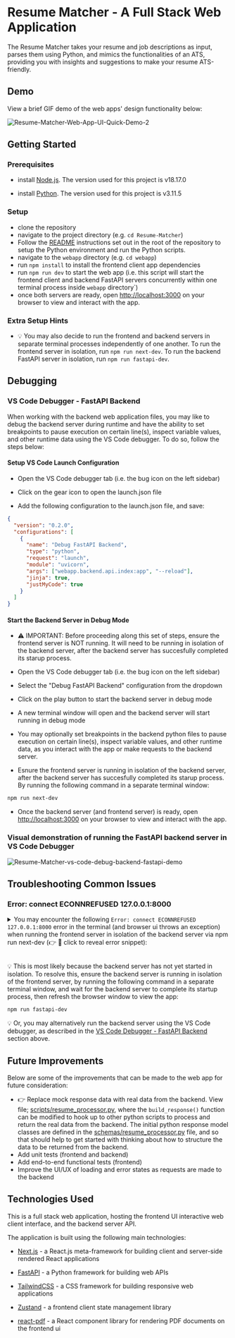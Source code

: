 # Resume Matcher - A Full Stack Web Application

The Resume Matcher takes your resume and job descriptions as input, parses them using Python, and mimics the functionalities of an ATS, providing you with insights and suggestions to make your resume ATS-friendly.

## Demo

View a brief GIF demo of the web apps' design functionality below:

![Resume-Matcher-Web-App-UI-Quick-Demo-2](https://github.com/Sayvai/react-project-dashboard-mvp-match/assets/7581546/5bf9c4c8-a5d1-47ee-8e27-eacda0dbcac9)

## Getting Started

### Prerequisites

- install [Node.js](https://nodejs.org/en/download/). The version used for this project is v18.17.0

- install [Python](https://www.python.org/downloads/). The version used for this project is v3.11.5

### Setup

- clone the repository
- navigate to the project directory (e.g. `cd Resume-Matcher`)
- Follow the [README](../README.md) instructions set out in the root of the repository to setup the Python environment and run the Python scripts.
- navigate to the `webapp` directory (e.g. `cd webapp`)
- run `npm install` to install the frontend client app dependencies
- run `npm run dev` to start the web app (i.e. this script will start the frontend client and backend FastAPI servers concurrently within one terminal process inside `webapp` directory`)
- once both servers are ready, open [http://localhost:3000](http://localhost:3000) on your browser to view and interact with the app.

### Extra Setup Hints

- 💡 You may also decide to run the frontend and backend servers in separate terminal processes independently of one another. To run the frontend server in isolation, run `npm run next-dev`. To run the backend FastAPI server in isolation, run `npm run fastapi-dev`.

## Debugging

### VS Code Debugger - FastAPI Backend

When working with the backend web application files, you may like to debug the backend server during runtime and have the ability to set breakpoints to pause execution on certain line(s), inspect variable values, and other runtime data using the VS Code debugger. To do so, follow the steps below:

#### Setup VS Code Launch Configuration

- Open the VS Code debugger tab (i.e. the bug icon on the left sidebar)

- Click on the gear icon to open the launch.json file

- Add the following configuration to the launch.json file, and save:

```json
{
  "version": "0.2.0",
  "configurations": [
    {
      "name": "Debug FastAPI Backend",
      "type": "python",
      "request": "launch",
      "module": "uvicorn",
      "args": ["webapp.backend.api.index:app", "--reload"],
      "jinja": true,
      "justMyCode": true
    }
  ]
}
```

#### Start the Backend Server in Debug Mode

- ⚠️ IMPORTANT: Before proceeding along this set of steps, ensure the frontend server is NOT running. It will need to be running in isolation of the backend server, after the backend server has succesfully completed its starup process.

- Open the VS Code debugger tab (i.e. the bug icon on the left sidebar)

- Select the "Debug FastAPI Backend" configuration from the dropdown

- Click on the play button to start the backend server in debug mode

- A new terminal window will open and the backend server will start running in debug mode

- You may optionally set breakpoints in the backend python files to pause execution on certain line(s), inspect variable values, and other runtime data, as you interact with the app or make requests to the backend server.

- Esnure the frontend server is running in isolation of the backend server, after the backend server has succesfully completed its starup process. By running the following command in a separate terminal window:

```bash
npm run next-dev
```

- Once the backend server (and frontend server) is ready, open [http://localhost:3000](http://localhost:3000) on your browser to view and interact with the app.

### Visual demonstration of running the FastAPI backend server in VS Code Debugger

![Resume-Matcher-vs-code-debug-backend-fastapi-demo](https://github.com/srbhr/Resume-Matcher/assets/7581546/04b3b8e2-98c4-40ff-964f-8075c55091c9)

## Troubleshooting Common Issues

### Error: connect ECONNREFUSED 127.0.0.1:8000

<details>
<summary>You may encounter the following <code>Error: connect ECONNREFUSED 127.0.0.1:8000</code> error in the terminal (and browser ui throws an exception) when running the frontend server in isolation of the backend server via npm run next-dev (👉 👀 click to reveal error snippet):</summary>

```bash
[0] Failed to proxy http://127.0.0.1:8000/api/service-keys Error: connect ECONNREFUSED 127.0.0.1:8000
[0]     at TCPConnectWrap.afterConnect [as oncomplete] (node:net:1495:16) {
[0]   errno: -61,
[0]   code: 'ECONNREFUSED',
[0]   syscall: 'connect',
[0]   address: '127.0.0.1',
[0]   port: 8000
[0] }
[0] Error: connect ECONNREFUSED 127.0.0.1:8000
[0]     at TCPConnectWrap.afterConnect [as oncomplete] (node:net:1495:16) {
[0]   errno: -61,
[0]   code: 'ECONNREFUSED',
[0]   syscall: 'connect',
[0]   address: '127.0.0.1',
[0]   port: 8000
[0] }
[0] SyntaxError: Unexpected token I in JSON at position 0
[0]     at JSON.parse (<anonymous>)
[0]     at parseJSONFromBytes (node:internal/deps/undici/undici:6662:19)
[0]     at successSteps (node:internal/deps/undici/undici:6636:27)
[0]     at node:internal/deps/undici/undici:1236:60
[0]     at node:internal/process/task_queues:140:7
[0]     at AsyncResource.runInAsyncScope (node:async_hooks:203:9)
[0]     at AsyncResource.runMicrotask (node:internal/process/task_queues:137:8)
[0]     at process.processTicksAndRejections (node:internal/process/task_queues:95:5)
[0] - error node_modules/next/dist/compiled/react-server-dom-webpack/cjs/react-server-dom-webpack-server.edge.development.js (340:14) @ getErrorMessage
```

</details>
<br/>

💡 This is most likely because the backend server has not yet started in isolation. To resolve this, ensure the backend server is running in isolation of the frontend server, by running the following command in a separate terminal window, and wait for the backend server to complete its startup process, then refresh the browser window to view the app:

```bash
npm run fastapi-dev
```

💡 Or, you may alternatively run the backend server using the VS Code debugger, as described in the [VS Code Debugger - FastAPI Backend](#vs-code-debugger---fastapi-backend) section above.

## Future Improvements

Below are some of the improvements that can be made to the web app for future consideration:

- 👉 Replace mock response data with real data from the backend. View file; [scripts/resume_processor.py](/webapp/backend/scripts/resume_processor.py), where the `build_response()` function can be modified to hook up to other python scripts to process and return the real data from the backend. The initial python response model classes are defined in the [schemas/resume_processor.py](/webapp/backend/schemas/resume_processor.py) file, and so that should help to get started with thinking about how to structure the data to be returned from the backend.
- Add unit tests (frontend and backend)
- Add end-to-end functional tests (frontend)
- Improve the UI/UX of loading and error states as requests are made to the backend

## Technologies Used

This is a full stack web application, hosting the frontend UI interactive web client interface, and the backend server API.

The application is built using the following main technologies:

- [Next.js](https://nextjs.org/) - a React.js meta-framework for building client and server-side rendered React applications

- [FastAPI](https://fastapi.tiangolo.com/) - a Python framework for building web APIs

- [TailwindCSS](https://tailwindcss.com/) - a CSS framework for building responsive web applications

- [Zustand](https://github.com/pmndrs/zustand) - a frontend client state management library

- [react-pdf](https://projects.wojtekmaj.pl/react-pdf/) - a React component library for rendering PDF documents on the frontend ui
